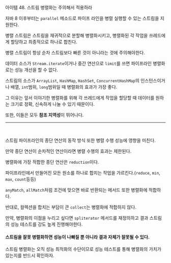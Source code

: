 아이템 48. 스트림 병렬화는 주의해서 적용하라

자바 8 이후부터는 `parallel` 메소드로 파이프 라인을 병렬 실행할 수 있는 스트림을 지원한다.

병렬 스트림은 스트림을 재귀적으로 분할해 병렬화시키고, 병렬화된 각 작업을 쓰레드에게 할당하고 최종적으로 하나로 합친다.

병렬 스트림이 항상 순차 스트림보다 빠른 것이 아니라는 것에 주의해야한다.

데이터 소스가 `Stream.iterate`이거나 중간 연산으로 `limit`를 쓰면 파이프라인 병렬화로는 성능 개선을 할 수 없다.

스트림의 소스가 `ArrayList`, `HashMap`, `HashSet`, `ConcurrentHashMap`의 인스턴스이거나 배열, `int`범위, `long`범위일 때 병렬화의 효과가 가장 좋다.

그 이유는 앞서 이야기한 병렬화를 위해 각 쓰레드에게 작업을 할당할 때 데이터를 원하는 크기로 정확, 신속하게 나눌 수 있기 때문이다.

또한, 이들은 모두 **참조 지역성**이 뛰어나다.

---

<br>

스트림 파이프라인의 종단 연산의 동작 방식 또한 병렬 수행 성능에 영향을 미친다.

만약 종단 연산이 순차적인 연산이라면 병렬 수행의 효과는 제한된다.

병렬화에 가장 적합한 종단 연산은 `reduction`이다.

파이프라인에서 만들어진 모든 원소를 하나로 합치는 작업을 가르킨다.(`reduce`, `min`, `max`, `count`등등)

`anyMatch`, `allMatch`처럼 조건에 맞으면 바로 반환되는 메서드 또한 병렬화에 적합하다.

반대로, 컬렉션을 합치는 부담이 큰 `collect`는 병렬화에 적합하지 않다.

만약, 병렬화의 이점을 누리고 싶다면 `spliterator` 메서드를 재정의하고 결과 스트림의 성능 테스트를 강도 높게 진행해야한다.

#### 스트림을 잘못 병렬화하면 성능이 나빠질 뿐 아니라 결과 자체가 잘못될 수 있다.

스트림 병렬화는 오직 성능 최적화의 수단이므로 성능 테스트를 통해 병렬화의 가치가 있는지를 반드시 확인하자.


